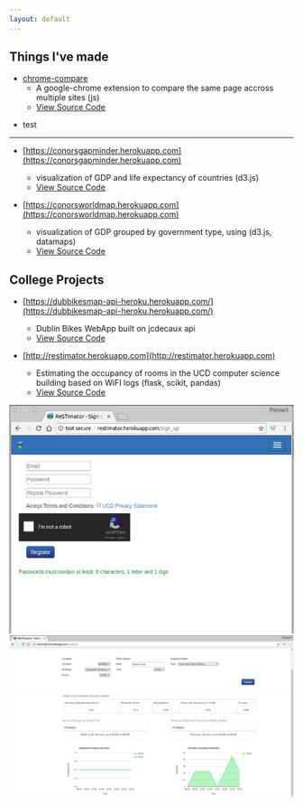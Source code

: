 ```yaml
---
layout: default
---
```


## Things I've made

* [chrome-compare](https://chrome.google.com/webstore/detail/chrome-compare/fbojbhlkngpihcjhjhadacdfikocgjfe) 
  * A google-chrome extension to compare the same page accross multiple sites (js) 
  * [View Source Code](https://github.com/ConorSheehan1/chrome-compare)

+ test
--------------- 
  * [https://conorsgapminder.herokuapp.com](https://conorsgapminder.herokuapp.com) 
    * visualization of GDP and life expectancy of countries (d3.js) 
    * [View Source Code](https://github.com/ConorSheehan1/InfoVisD3)
    
  * [https://conorsworldmap.herokuapp.com](https://conorsworldmap.herokuapp.com)
    * visualization of GDP grouped by government type, using (d3.js, datamaps)  
    * [View Source Code](https://github.com/ConorSheehan1/InfoVisD3)



## College Projects

* [https://dubbikesmap-api-heroku.herokuapp.com/](https://dubbikesmap-api-heroku.herokuapp.com/)  
  * Dublin Bikes WebApp built on jcdecaux api  
  * [View Source Code](https://github.com/ConorSheehan1/dublin_bikes)

* [http://restimator.herokuapp.com](http://restimator.herokuapp.com)  
  * Estimating the occupancy of rooms in the UCD computer science building based on WiFI logs (flask, scikit, pandas)  
  * [View Source Code](https://github.com/ConorSheehan1/ReSTimator_Team1100)

[![sign up](assets/images/restimator/sign_up.png)](assets/images/restimator/sign_up.png)
[![occupancy example](assets/images/restimator/occupancy.png)](assets/images/restimator/occupancy.png)


